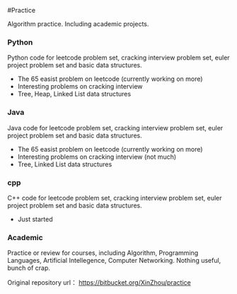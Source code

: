 #Practice

Algorithm practice. Including academic projects.

### Python

Python code for leetcode problem set, cracking interview problem set, euler project problem set and basic data structures.
 - The 65 easist problem on leetcode (currently working on more)
 - Interesting problems on cracking interview
 - Tree, Heap, Linked List data structures

### Java 

Java code for leetcode problem set, cracking interview problem set,  euler project problem set and basic data structures.
 - The 65 easist problem on leetcode (currently working on more)
 - Interesting problems on cracking interview (not much)
 - Tree, Linked List data structures

### cpp

C++ code for leetcode problem set, cracking interview problem set,  euler project problem set and basic data structures.
 - Just started

### Academic

Practice or review for courses, including Algorithm, Programming Languages, Artificial Intellegence, Computer Networking. 
Nothing useful, bunch of crap.

Original repository url： https://bitbucket.org/XinZhou/practice
